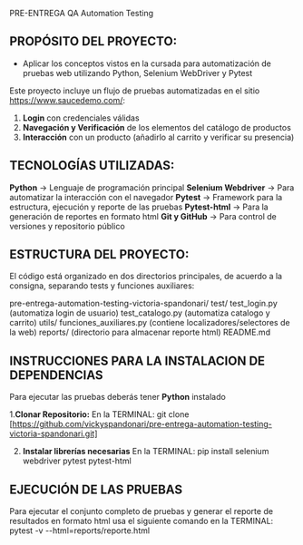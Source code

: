 PRE-ENTREGA QA Automation Testing

## PROPÓSITO DEL PROYECTO:

* Aplicar los conceptos vistos en la cursada para automatización de pruebas web utilizando Python, Selenium WebDriver y Pytest

Este proyecto incluye un flujo de pruebas automatizadas en el sitio  https://www.saucedemo.com/:

1. **Login** con credenciales válidas
2. **Navegación y Verificación** de los elementos del catálogo de productos
3. **Interacción** con un producto (añadirlo al carrito y verificar su presencia)

## TECNOLOGÍAS UTILIZADAS:

**Python** -> Lenguaje de programación principal
**Selenium Webdriver** -> Para automatizar la interacción con el navegador
**Pytest** -> Framework para la estructura, ejecución y reporte de las pruebas
**Pytest-html** -> Para la generación de reportes en formato html
**Git y GitHub** -> Para control de versiones y repositorio público

## ESTRUCTURA DEL PROYECTO:

El código está organizado en dos directorios principales, de acuerdo a la consigna, separando tests y funciones auxiliares:

pre-entrega-automation-testing-victoria-spandonari/
                                                    test/
                                                            test_login.py (automatiza login de usuario)
                                                            test_catalogo.py (automatiza catalogo y carrito)
                                                    utils/
                                                            funciones_auxiliares.py (contiene localizadores/selectores de la web)
                                                    reports/ (directorio para almacenar reporte html)
                                                    README.md

## INSTRUCCIONES PARA LA INSTALACION DE DEPENDENCIAS

Para ejecutar las pruebas deberás tener **Python** instalado

1.**Clonar Repositorio:**
En la TERMINAL: git clone [https://github.com/vickyspandonari/pre-entrega-automation-testing-victoria-spandonari.git]

2. **Instalar librerías necesarias**
En la TERMINAL: pip install selenium webdriver pytest pytest-html 

## EJECUCIÓN DE LAS PRUEBAS

Para ejecutar el conjunto completo de pruebas y generar el reporte de resultados en formato html usa el siguiente comando en la TERMINAL:
pytest -v --html=reports/reporte.html